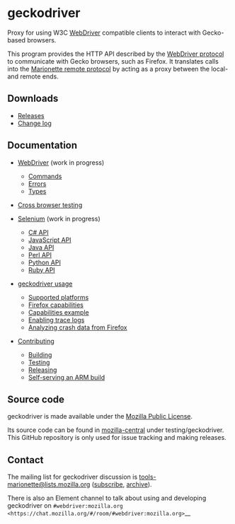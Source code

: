 geckodriver
===========

Proxy for using W3C [WebDriver] compatible clients to interact with
Gecko-based browsers.

This program provides the HTTP API described by the [WebDriver
protocol] to communicate with Gecko browsers, such as Firefox.  It
translates calls into the [Marionette remote protocol] by acting
as a proxy between the local- and remote ends.

[WebDriver protocol]: https://w3c.github.io/webdriver/#protocol
[Marionette remote protocol]: https://firefox-source-docs.mozilla.org/testing/marionette/
[WebDriver]: https://developer.mozilla.org/en-US/docs/Web/WebDriver


Downloads
---------

* [Releases](https://github.com/mozilla/geckodriver/releases/latest)
* [Change log](https://searchfox.org/mozilla-central/source/testing/geckodriver/CHANGES.md)


Documentation
-------------

* [WebDriver] (work in progress)
  * [Commands](https://developer.mozilla.org/en-US/docs/Web/WebDriver/Commands)
  * [Errors](https://developer.mozilla.org/en-US/docs/Web/WebDriver/Errors)
  * [Types](https://developer.mozilla.org/en-US/docs/Web/WebDriver/Types)

* [Cross browser testing](https://developer.mozilla.org/en-US/docs/Learn/Tools_and_testing/Cross_browser_testing)

* [Selenium](https://seleniumhq.github.io/docs/) (work in progress)
  * [C# API](https://seleniumhq.github.io/selenium/docs/api/dotnet/)
  * [JavaScript API](https://seleniumhq.github.io/selenium/docs/api/javascript/)
  * [Java API](https://seleniumhq.github.io/selenium/docs/api/java/)
  * [Perl API](https://metacpan.org/pod/Selenium::Remote::Driver)
  * [Python API](https://seleniumhq.github.io/selenium/docs/api/py/)
  * [Ruby API](https://seleniumhq.github.io/selenium/docs/api/rb/)

* [geckodriver usage](https://firefox-source-docs.mozilla.org/testing/geckodriver/Usage.html)
  * [Supported platforms](https://firefox-source-docs.mozilla.org/testing/geckodriver/Support.html)
  * [Firefox capabilities](https://firefox-source-docs.mozilla.org/testing/geckodriver/Capabilities.html)
  * [Capabilities example](https://firefox-source-docs.mozilla.org/testing/geckodriver/Capabilities.html#capabilities-example)
  * [Enabling trace logs](https://firefox-source-docs.mozilla.org/testing/geckodriver/TraceLogs.html)
  * [Analyzing crash data from Firefox](https://firefox-source-docs.mozilla.org/testing/geckodriver/CrashReports.html)

* [Contributing](https://firefox-source-docs.mozilla.org/testing/geckodriver/#for-developers)
  * [Building](https://firefox-source-docs.mozilla.org/testing/geckodriver/Building.html)
  * [Testing](https://firefox-source-docs.mozilla.org/testing/geckodriver/Testing.html)
  * [Releasing](https://firefox-source-docs.mozilla.org/testing/geckodriver/Releasing.html)
  * [Self-serving an ARM build](https://firefox-source-docs.mozilla.org/testing/geckodriver/ARM.html)


Source code
-----------

geckodriver is made available under the [Mozilla Public License].

Its source code can be found in [mozilla-central] under testing/geckodriver.
This GitHub repository is only used for issue tracking and making releases.

[source code]: https://hg.mozilla.org/mozilla-unified/file/tip/testing/geckodriver
[Mozilla Public License]: https://www.mozilla.org/en-US/MPL/2.0/
[mozilla-central]: https://hg.mozilla.org/mozilla-central/file/tip/testing/geckodriver


Contact
-------

The mailing list for geckodriver discussion is
tools-marionette@lists.mozilla.org ([subscribe], [archive]).

There is also an Element channel to talk about using and developing
geckodriver on `#webdriver:mozilla.org <https://chat.mozilla.org/#/room/#webdriver:mozilla.org>`__

[subscribe]: https://lists.mozilla.org/listinfo/tools-marionette
[archive]: https://lists.mozilla.org/pipermail/tools-marionette/
